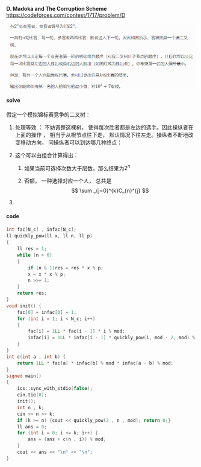 **D. Madoka and The Corruption Scheme**
https://codeforces.com/contest/1717/problem/D

![image-20230516223143685](image-20230516223143685.png)

#### solve

假定一个模拟锦标赛竞争的二叉树：

1. 处理等效 ： 不妨调整这棵树， 使得每次胜者都是左边的选手。因此操纵者在上面的操作 ， 相当于从根节点往下走， 默认情况下往左走。操纵者不断地改变移动方向， 问操纵者可以到达哪几种终点：

2. 这个可以由组合计算得出：

   1. 如果当前可选择次数大于层数。那么结果为$2^n$

   2. 否额， 一种选择对应一个人， 总共是
      $$
      \sum _{j=0}^{k}C_{n}^{j}
      $$

3. 

#### code

```cpp
int fac[N_c] , infac[N_c];
ll quickly_pow(ll x, ll n, ll p)
{
	ll res = 1;
	while (n > 0)
	{
		if (n & 1)res = res * x % p;
		x = x * x % p;
		n >>= 1;
	}
	return res;
}
void init() {
	fac[0] = infac[0] = 1;
	for (int i = 1; i < N_c; i++)
	{
		fac[i] = 1LL * fac[i - 1] * i % mod;
		infac[i] = 1LL * infac[i - 1] * quickly_pow(i, mod - 2, mod) % mod;
	}
}
int c(int a , int b) {
	return 1LL * fac[a] * infac[b] % mod * infac[a - b] % mod;
}
signed main()
{
	ios::sync_with_stdio(false);
	cin.tie(0);
	init();
	int n , k;
	cin >> n >> k;
	if (k >= n) {cout << quickly_pow(2 , n , mod); return 0;}
	ll ans = 0;
	for (int i = 0; i <= k; i++) {
		ans = (ans + c(n , i)) % mod;
	}
	cout << ans << "\n" << "\n";
}
```

